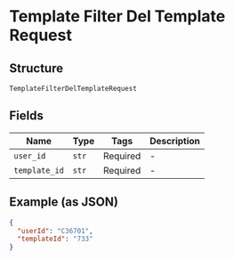 
# Template Filter Del Template Request

## Structure

`TemplateFilterDelTemplateRequest`

## Fields

| Name | Type | Tags | Description |
|  --- | --- | --- | --- |
| `user_id` | `str` | Required | - |
| `template_id` | `str` | Required | - |

## Example (as JSON)

```json
{
  "userId": "C36701",
  "templateId": "733"
}
```

